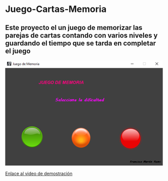 # Juego-Cartas-Memoria

## Este proyecto el un juego de memorizar las parejas de cartas contando con varios niveles y guardando el tiempo que se tarda en completar el juego

![](img/1.png)

[Enlace al video de demostración](https://youtu.be/wGvPme3U0CU)


